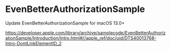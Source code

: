 # EvenBetterAuthorizationSample

Update EvenBetterAuthorizationSample for macOS 13.0+

https://developer.apple.com/library/archive/samplecode/EvenBetterAuthorizationSample/Introduction/Intro.html#//apple_ref/doc/uid/DTS40013768-Intro-DontLinkElementID_2
